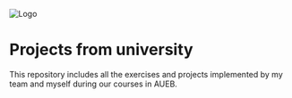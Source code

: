 ![Logo](https://www.aueb.gr/press/logos/2_AUEB-white-HR.jpg)
# Projects from university
This repository includes all the exercises and projects implemented by my team and myself during our courses in AUEB.
